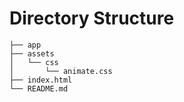 # Directory Structure
```
├── app
├── assets
│   └── css
│       └── animate.css
├── index.html
└── README.md
```
